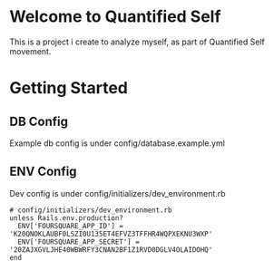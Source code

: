 # Welcome to Quantified Self
This is a project i create to analyze myself, as part of Quantified Self movement.

# Getting Started

## DB Config
Example db config is under config/database.example.yml

## ENV Config
Dev config is under config/initializers/dev_environment.rb

    # config/initializers/dev_environment.rb
    unless Rails.env.production?
      ENV['FOURSQUARE_APP_ID'] = 'K20QNOKLAUBF0LSZI0U135ET4EFVZ3TFFHR4WQPXEKNU3WXP'
      ENV['FOURSQUARE_APP_SECRET'] = '20ZAJXGVLJHE40WBWRFY3CNAN2BF1Z1RVD0DGLV4OLAIDOHQ'
    end
